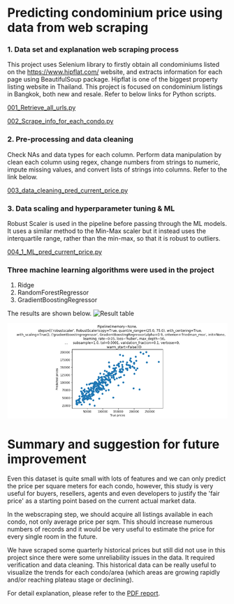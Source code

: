 # Predicting condominium price using data from web scraping


### 1.	Data set and explanation web scraping process
This project uses Selenium library to firstly obtain all condominiums listed on the https://www.hipflat.com/ website, and extracts information for each page using BeautifulSoup package. Hipflat is one of the biggest property listing website in Thailand. This project is focused on condominium listings in Bangkok, both new and resale. Refer to below links for Python scripts.

[001_Retrieve_all_urls.py](https://github.com/ekapope/2019-01-Web-Scraping-using-selenium-and-bs4/blob/master/001_Retrieve_all_urls.py)

[002_Scrape_info_for_each_condo.py](https://github.com/ekapope/2019-01-Web-Scraping-using-selenium-and-bs4/blob/master/002_Scrape_info_for_each_condo.py)


### 2.	Pre-processing and data cleaning
Check NAs and data types for each column. Perform data manipulation by clean each column using regex, change numbers from strings to numeric, impute missing values, and convert lists of strings into columns. Refer to the link below.

[003_data_cleaning_pred_current_price.py](https://github.com/ekapope/2019-01-Web-Scraping-using-selenium-and-bs4/blob/master/003_data_cleaning_pred_current_price.py)


### 3.	Data scaling and hyperparameter tuning & ML
Robust Scaler  is used in the pipeline before passing through the ML models. It uses a similar method to the Min-Max scaler but it instead uses the interquartile range, rather than the min-max, so that it is robust to outliers. 

[004_1_ML_pred_current_price.py](https://github.com/ekapope/2019-01-Web-Scraping-using-selenium-and-bs4/blob/master/004_1_ML_pred_current_price.py)


### Three machine learning algorithms were used in the project
1. Ridge
2. RandomForestRegressor
3. GradientBoostingRegressor

The results are shown below.
![Result table](https://github.com/ekapope/2019-01-Web-Scraping-using-selenium-and-bs4/blob/master/ipython_files/result_table.PNG "Result table")


![Scatter plot the result of Gradient Boosting Regressor](https://github.com/ekapope/2019-01-Web-Scraping-using-selenium-and-bs4/blob/master/ipython_files/qt_img121839632252933.png "Gradient Boosting Result")


# Summary and suggestion for future improvement

Even this dataset is quite small with lots of features and we can only predict the price per square meters for each condo, however, this study is very useful for buyers, resellers, agents and even developers to justify the 'fair price' as a starting point based on the current actual market data.


In the webscraping step, we should acquire all listings available in each condo, not only average price per sqm. This should increase numerous numbers of records and it would be very useful to estimate the price for every single room in the future.


We have scraped some quarterly historical prices but still did not use in this project since there were some unreliability issues in the data. It required verification and data cleaning. This historical data can be really useful to visualize the trends for each condo/area (which areas are growing rapidly and/or reaching plateau stage or declining). 


For detail explanation, please refer to the [PDF report](https://github.com/ekapope/2019-01-Web-Scraping-using-selenium-and-bs4/blob/master/20190408_Project_Description.pdf).



